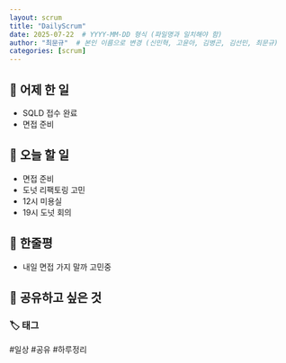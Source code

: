 ```yaml
---
layout: scrum
title: "DailyScrum"
date: 2025-07-22  # YYYY-MM-DD 형식 (파일명과 일치해야 함)
author: "최문규"  # 본인 이름으로 변경 (신민혁, 고윤아, 김병곤, 김선민, 최문규)
categories: [scrum]
---
```


## 📝 어제 한 일

- SQLD 접수 완료 
- 면접 준비 

## 🎯 오늘 할 일

- 면접 준비 
- 도넛 리팩토링 고민 
- 12시 미용실
- 19시 도넛 회의 

## 💭 한줄평

- 내일 면접 가지 말까 고민중 


## 🔗 공유하고 싶은 것


### 🏷️ 태그

#일상 #공유 #하루정리 